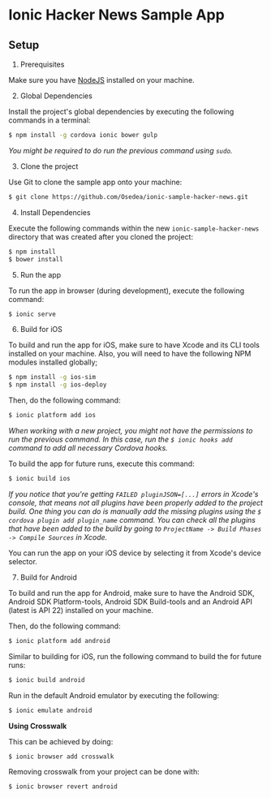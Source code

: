 Ionic Hacker News Sample App
===

## Setup

1. Prerequisites

  Make sure you have [NodeJS](https://nodejs.org/) installed on your machine.

2. Global Dependencies

  Install the project's global dependencies by executing the following commands in a terminal:

  ```bash
  $ npm install -g cordova ionic bower gulp
  ```

  _You might be required to do run the previous command using `sudo`._

3. Clone the project

  Use Git to clone the sample app onto your machine:

  ```bash
  $ git clone https://github.com/Osedea/ionic-sample-hacker-news.git
  ```

4. Install Dependencies

  Execute the following commands within the new `ionic-sample-hacker-news` directory that was created after you cloned the project:

  ```bash
  $ npm install
  $ bower install
  ```

5. Run the app

  To run the app in browser (during development), execute the following command:

  ```bash
  $ ionic serve
  ```
6. Build for iOS

  To build and run the app for iOS, make sure to have Xcode and its CLI tools installed on your machine. Also, you will need to have the following NPM modules installed globally;

  ```bash
  $ npm install -g ios-sim
  $ npm install -g ios-deploy
  ```

  Then, do the following command:

  ```bash
  $ ionic platform add ios
  ```

  _When working with a new project, you might not have the permissions to run the previous command. In this case, run the `$ ionic hooks add` command to add all necessary Cordova hooks._

  To build the app for future runs, execute this command:

  ```bash
  $ ionic build ios
  ```

  _If you notice that you're getting `FAILED pluginJSON=[...]` errors in Xcode's console, that means not all plugins have been properly added to the project build. One thing you can do is manually add the missing plugins using the `$ cordova plugin add plugin_name` command. You can check all the plugins that have been added to the build by going to `ProjectName -> Build Phases -> Compile Sources` in Xcode._

  You can run the app on your iOS device by selecting it from Xcode's device selector.

7. Build for Android

  To build and run the app for Android, make sure to have the Android SDK, Android SDK Platform-tools, Android SDK Build-tools and an Android API (latest is API 22) installed on your machine.

  Then, do the following command:

  ```bash
  $ ionic platform add android
  ```

  Similar to building for iOS, run the following command to build the for future runs:

  ```bash
  $ ionic build android
  ```

  Run in the default Android emulator by executing the following:

  ```bash
  $ ionic emulate android
  ```

  __Using Crosswalk__

  This can be achieved by doing:

  ```bash
  $ ionic browser add crosswalk
  ```

  Removing crosswalk from your project can be done with:

  ```bash
  $ ionic browser revert android
  ```

